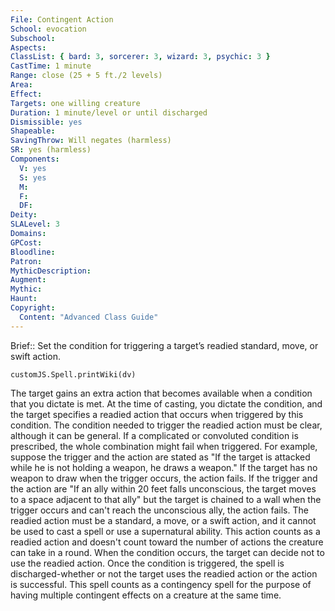 ```yaml
---
File: Contingent Action
School: evocation
Subschool: 
Aspects: 
ClassList: { bard: 3, sorcerer: 3, wizard: 3, psychic: 3 }
CastTime: 1 minute
Range: close (25 + 5 ft./2 levels)
Area: 
Effect: 
Targets: one willing creature
Duration: 1 minute/level or until discharged
Dismissible: yes
Shapeable: 
SavingThrow: Will negates (harmless)
SR: yes (harmless)
Components:
  V: yes
  S: yes
  M: 
  F: 
  DF: 
Deity: 
SLALevel: 3
Domains: 
GPCost: 
Bloodline: 
Patron: 
MythicDescription: 
Augment: 
Mythic: 
Haunt: 
Copyright:
  Content: "Advanced Class Guide"
---
```

Brief:: Set the condition for triggering a target’s readied standard, move, or swift action.

```dataviewjs
customJS.Spell.printWiki(dv)
```

The target gains an extra action that becomes available when a condition that you dictate is met. At the time of casting, you dictate the condition, and the target specifies a readied action that occurs when triggered by this condition.  The condition needed to trigger the readied action must be clear, although it can be general. If a complicated or convoluted condition is prescribed, the whole combination might fail when triggered. For example, suppose the trigger and the action are stated as "If the target is attacked while he is not holding a weapon, he draws a weapon." If the target has no weapon to draw when the trigger occurs, the action fails. If the trigger and the action are "If an ally within 20 feet falls unconscious, the target moves to a space adjacent to that ally" but the target is chained to a wall when the trigger occurs and can't reach the unconscious ally, the action fails.  The readied action must be a standard, a move, or a swift action, and it cannot be used to cast a spell or use a supernatural ability. This action counts as a readied action and doesn't count toward the number of actions the creature can take in a round. When the condition occurs, the target can decide not to use the readied action. Once the condition is triggered, the spell is discharged-whether or not the target uses the readied action or the action is successful.  This spell counts as a contingency spell for the purpose of having multiple contingent effects on a creature at the same time.
